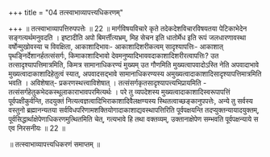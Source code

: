 +++
title = "04 तत्स्वाभाव्यापत्त्यधिकरणम्"

+++
॥ तत्स्वाभाव्यापत्तिरुपपत्तेः ॥ 22 ॥ मार्गविषयविचारे कृते तदेकदेशविचारविषयतया पेटिकाभेदेन सङ्गत्यर्थमनुवदति । इष्टादीति अपो बिमर्त्तीत्यभ्रम्, मिह सेचन इति धातोर्मेध इति रूपं जलधारणावस्था वर्षोन्मुखोवस्या च विवक्षिता, आकाशादिभावः- आकाशादिशरीकत्वम् सादृश्यापत्तिः- आकाशात् पृथङ्निर्देशानर्हतत्संसर्गः, किमाकाशादिभावो देवमनुष्यादिभाववदाकाशादिशरीरत्वापत्तिः? उत तत्सादृश्यापत्तिमात्रमिति, किमत्र सामानाधिकरण्यं मुख्यम् उत गौणमिति मुख्यत्वापवादोऽस्ति नेति अपवादाभावे मुख्यत्वादाकाशादिहेतुत्वं स्यात्, अपवादसद्भावे सामानाधिकरण्यस्य अमुख्यत्वादाकाशादिसादृश्यापत्तिमात्रमिति भवति । अविशेषात्- प्रकरणस्थत्त्वाविशेषात् । तत्संसर्गकृतसादृश्यापत्त्यभिप्रायमिति - तत्संसर्गहेतुकभेदकस्थूलाकाराभावपरमित्यर्थः । परे तु व्यपदेशस्य मुख्यत्वादाकाशादिस्वरूपापत्तिं पूर्वपक्षीकुर्वन्ति, तदयुक्तं नित्यत्वज्ञत्वादिभिराकाशादिवैलक्षण्यस्य स्थितत्वाच्छङ्कानुपपत्तेः, अन्ये तु सर्वस्य वस्तुनो ब्रह्मानन्यतया सर्वविधपरिणामशक्तियोगादाकाशाद्यवस्थापत्तिरिति पूर्वपक्षयन्ति तदप्युक्तन्यायादयुक्तम्, पूर्वसिद्धार्थाक्षेपेणाधिकरणमुत्थितमिति चेत्, गत्यभावे हि तथा वक्तव्यम्, उक्तानाक्षेपेण सम्भवति पूर्वपक्षन्याये स एव निरसनीयः ॥ 22 ॥

॥ तत्स्वाभाव्यापत्त्यधिकरणं समाप्तम् ॥

